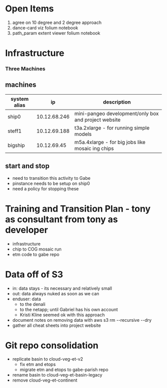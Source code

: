 # Open Items

1. agree on 10 degree and 2 degree approach
2. dance-card viz folium notebook
3. path_param extent viewer folium notebook


# Infrastructure

### Three Machines

## machines

| system alias | ip  | description |
| ------ |-- | ----------- |
| ship0   | 10.12.68.246  | mini-pangeo development/only box and project website |
| steff1 | 10.12.69.188 |  t3a.2xlarge - for running simple models |
| bigship    |10.12.69.45 |  m5a.4xlarge - for big jobs like mosaic ing chips |

## start and stop

- need to transition this activity to Gabe
- pinstance needs to be setup on ship0
- need a policy for stopping these


# Training and Transition Plan - tony as consultant from tony as developer

- infrastructure
- chip to COG mosaic run
- etm code to gabe repo


# Data off of S3

- in: data stays - its necessary and relatively small
- out: data always nuked as soon as we can
- enduser: data 
	- to the denali
	- to the netapp; until Gabriel has his own account
	- Kristi Kline seemed ok with this approach
- document notes on removing data with aws s3 rm --recursive --dry
- gather all cheat sheets into project website

# Git repo consolidation

- replicate basin to cloud-veg-et-v2
	- fix etm and etops
	- migrate etm and etops to gabe-parish repo
- rename basin to cloud-veg-et-basin-legacy
- remove cloud-veg-et-continent
